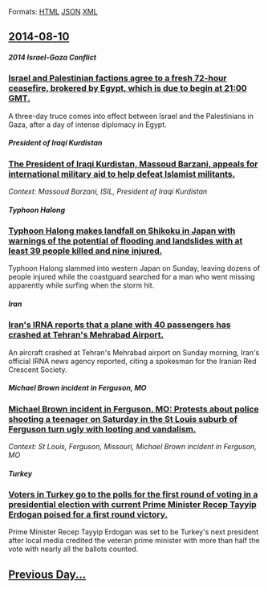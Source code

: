 
Formats: [HTML](2014/08/10/index.html)  [JSON](2014/08/10/index.json)  [XML](2014/08/10/index.xml)  

## [2014-08-10](/news/2014/08/10/index.md)

##### 2014 Israel-Gaza Conflict
### [Israel and Palestinian factions agree to a fresh 72-hour ceasefire, brokered by Egypt, which is due to begin at 21:00 GMT. ](/news/2014/08/10/israel-and-palestinian-factions-agree-to-a-fresh-72-hour-ceasefire-brokered-by-egypt-which-is-due-to-begin-at-21-00-gmt.md)
A three-day truce comes into effect between Israel and the Palestinians in Gaza, after a day of intense diplomacy in Egypt.

##### President of Iraqi Kurdistan
### [The President of Iraqi Kurdistan, Massoud Barzani, appeals for international military aid to help defeat Islamist militants. ](/news/2014/08/10/the-president-of-iraqi-kurdistan-massoud-barzani-appeals-for-international-military-aid-to-help-defeat-islamist-militants.md)
_Context: Massoud Barzani, ISIL, President of Iraqi Kurdistan_

##### Typhoon Halong
### [Typhoon Halong makes landfall on Shikoku in Japan with warnings of the potential of flooding and landslides with at least 39 people killed and nine injured. ](/news/2014/08/10/typhoon-halong-makes-landfall-on-shikoku-in-japan-with-warnings-of-the-potential-of-flooding-and-landslides-with-at-least-39-people-killed-a.md)
Typhoon Halong slammed into western Japan on Sunday, leaving dozens of people injured while the coastguard searched for a man who went missing apparently while surfing when the storm hit.

##### Iran
### [Iran's IRNA reports that a plane with 40 passengers has crashed at Tehran's Mehrabad Airport. ](/news/2014/08/10/iran-s-irna-reports-that-a-plane-with-40-passengers-has-crashed-at-tehran-s-mehrabad-airport.md)
An aircraft crashed at Tehran&#039;s Mehrabad airport on Sunday morning, Iran&#039;s official IRNA news agency reported, citing a spokesman for the Iranian Red Crescent Society.

##### Michael Brown incident in Ferguson, MO
### [Michael Brown incident in Ferguson, MO: Protests about police shooting a teenager on Saturday in the St Louis suburb of Ferguson turn ugly with looting and vandalism. ](/news/2014/08/10/michael-brown-incident-in-ferguson-mo-protests-about-police-shooting-a-teenager-on-saturday-in-the-st-louis-suburb-of-ferguson-turn-ugly-w.md)
_Context: St Louis, Ferguson, Missouri, Michael Brown incident in Ferguson, MO_

##### Turkey
### [Voters in Turkey go to the polls for the first round of voting in a presidential election with current Prime Minister Recep Tayyip Erdogan poised for a first round victory. ](/news/2014/08/10/voters-in-turkey-go-to-the-polls-for-the-first-round-of-voting-in-a-presidential-election-with-current-prime-minister-recep-tayyip-erdoaan.md)
Prime Minister Recep Tayyip Erdogan was set to be Turkey&#039;s next president after local media credited the veteran prime minister with more than half the vote with nearly all the ballots counted.

## [Previous Day...](/news/2014/08/9/index.md)

